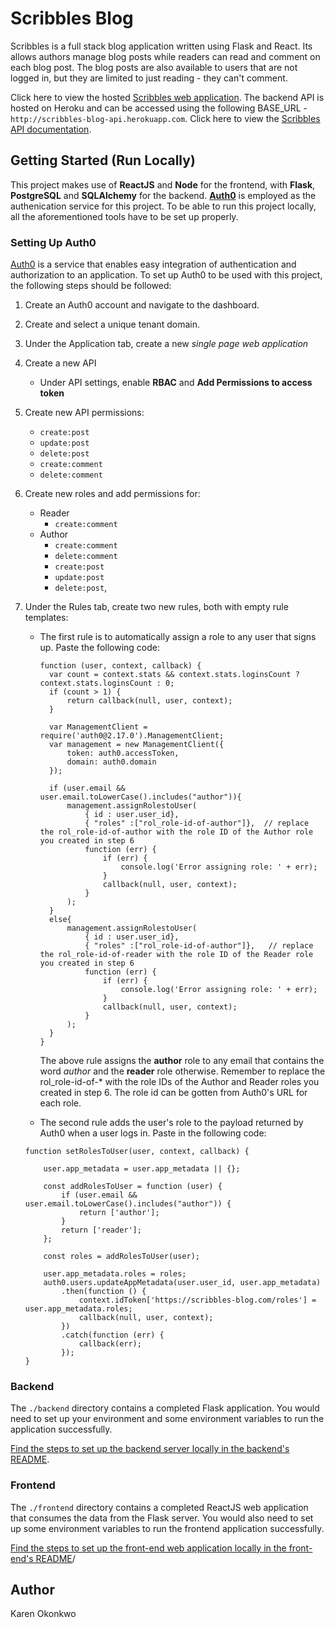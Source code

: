 # Scribbles Blog

Scribbles is a full stack blog application written using Flask and React. Its allows authors manage blog posts while readers can read and comment on each blog post. The blog posts are also available to users that are not logged in, but they are limited to just reading - they can't comment.

Click here to view the hosted [Scribbles web application](http://scribbles-blog.netlify.app). The backend API is hosted on Heroku and can be accessed using the following BASE_URL - `http://scribbles-blog-api.herokuapp.com`. Click here to view the [Scribbles API documentation](https://araniera.stoplight.io/docs/scribbles-blog/reference/Scribbles.v1.yaml).

## Getting Started (Run Locally)

This project makes use of **ReactJS** and **Node** for the frontend, with **Flask**, **PostgreSQL** and **SQLAlchemy** for the backend. [**Auth0**](https://auth0.com) is employed as the authenication service for this project. To be able to run this project locally, all the aforementioned tools have to be set up properly.

### Setting Up Auth0

[Auth0](https://auth0.com) is a service that enables easy integration of authentication and authorization to an application. To set up Auth0 to be used with this project, the following steps should be followed:

1.  Create an Auth0 account and navigate to the dashboard.
2.  Create and select a unique tenant domain.
3.  Under the Application tab, create a new _single page web application_
4.  Create a new API
    - Under API settings, enable **RBAC** and **Add Permissions to access token**
5.  Create new API permissions:
    - `create:post`
    - `update:post`
    - `delete:post`
    - `create:comment`
    - `delete:comment`
6.  Create new roles and add permissions for:
    - Reader
      - `create:comment`
    - Author
      - `create:comment`
      - `delete:comment`
      - `create:post`
      - `update:post`
      - `delete:post`,
7.  Under the Rules tab, create two new rules, both with empty rule templates:

    - The first rule is to automatically assign a role to any user that signs up. Paste the following code:

      ```
      function (user, context, callback) {
        var count = context.stats && context.stats.loginsCount ? context.stats.loginsCount : 0;
        if (count > 1) {
            return callback(null, user, context);
        }

        var ManagementClient = require('auth0@2.17.0').ManagementClient;
        var management = new ManagementClient({
            token: auth0.accessToken,
            domain: auth0.domain
        });

        if (user.email && user.email.toLowerCase().includes("author")){
            management.assignRolestoUser(
                { id : user.user_id},
                { "roles" :["rol_role-id-of-author"]},  // replace the rol_role-id-of-author with the role ID of the Author role you created in step 6
                function (err) {
                    if (err) {
                        console.log('Error assigning role: ' + err);
                    }
                    callback(null, user, context);
                }
            );
        }
        else{
            management.assignRolestoUser(
                { id : user.user_id},
                { "roles" :["rol_role-id-of-author"]},   // replace the rol_role-id-of-reader with the role ID of the Reader role you created in step 6
                function (err) {
                    if (err) {
                        console.log('Error assigning role: ' + err);
                    }
                    callback(null, user, context);
                }
            );
        }
      }
      ```

      The above rule assigns the **author** role to any email that contains the word _author_ and the **reader** role otherwise. Remember to replace the rol_role-id-of-\* with the role IDs of the Author and Reader roles you created in step 6. The role id can be gotten from Auth0's URL for each role.

    - The second rule adds the user's role to the payload returned by Auth0 when a user logs in. Paste in the following code:

    ```
    function setRolesToUser(user, context, callback) {

        user.app_metadata = user.app_metadata || {};

        const addRolesToUser = function (user) {
            if (user.email && user.email.toLowerCase().includes("author")) {
                return ['author'];
            }
            return ['reader'];
        };

        const roles = addRolesToUser(user);

        user.app_metadata.roles = roles;
        auth0.users.updateAppMetadata(user.user_id, user.app_metadata)
            .then(function () {
                context.idToken['https://scribbles-blog.com/roles'] = user.app_metadata.roles;
                callback(null, user, context);
            })
            .catch(function (err) {
                callback(err);
            });
    }
    ```

### Backend

The `./backend` directory contains a completed Flask application. You would need to set up your environment and some environment variables to run the application successfully.

[Find the steps to set up the backend server locally in the backend's README](./backend/README.md).

### Frontend

The `./frontend` directory contains a completed ReactJS web application that consumes the data from the Flask server. You would also need to set up some environment variables to run the frontend application successfully.

[Find the steps to set up the front-end web application locally in the front-end's README](./frontend/README.md)/

## Author

Karen Okonkwo
